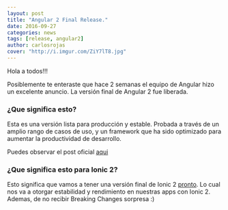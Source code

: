 ```yaml
---
layout: post
title: "Angular 2 Final Release."
date: 2016-09-27
categories: news
tags: [release, angular2]
author: carlosrojas
cover: "http://i.imgur.com/ZiY7lT8.jpg"
---
```


<amp-img width="480" height="264" layout="responsive" src="{{site.urlbloglog}}/images/Angular2.gif"></amp-img>

Hola a todos!!!

Posiblemente te enteraste que hace 2 semanas el equipo de Angular hizo un excelente anuncio. La versión final de Angular 2
fue liberada.

### ¿Que significa esto?

Esta es una versión lista para producción y estable. Probada a través de un amplio rango de casos de uso, y un framework que ha sido optimizado para 
aumentar la productividad de desarrollo. 

Puedes observar el post oficial [ aqui ]( http://angularjs.blogspot.cl/2016/09/angular2-final.html ) 

### ¿Que significa esto para Ionic 2?

Esto significa que vamos a tener una versión final de Ionic 2 [pronto]( https://twitter.com/joshuamorony/status/780768273574998016 ).  Lo cual nos va a otorgar estabilidad y rendimiento en nuestras apps con Ionic 2. Ademas, de
no recibir Breaking Changes sorpresa :)



